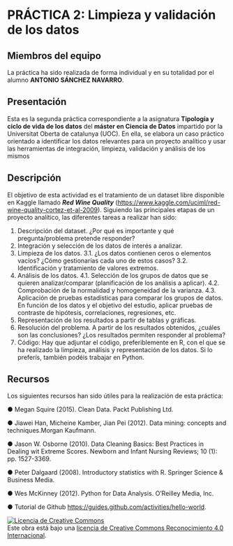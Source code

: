 # PRÁCTICA 2: Limpieza y validación de los datos

## Miembros del equipo
La práctica ha sido realizada de forma individual y en su totalidad por el alumno <b>ANTONIO SÁNCHEZ NAVARRO</b>.

## Presentación
Esta es la segunda práctica correspondiente a la asignatura <b>Tipología y ciclo de vida de los datos</b> del <b>máster en Ciencia de Datos</b> impartido por la Universitat Oberta de catalunya (UOC). En ella, se elabora un caso práctico orientado a identificar los datos relevantes para un proyecto analítico y usar las herramientas de integración, limpieza, validación y análisis de los mismos

## Descripción
El objetivo de esta actividad es el tratamiento de un dataset libre disponible en Kaggle llamado <i><b>Red Wine Quality</b></i> (https://www.kaggle.com/uciml/red-wine-quality-cortez-et-al-2009). Siguiendo las principales etapas de un proyecto analítico, las diferentes tareas a realizar han sido:

1. Descripción del dataset. ¿Por qué es importante y qué pregunta/problema pretende
responder?
2. Integración y selección de los datos de interés a analizar.
3. Limpieza de los datos.
3.1. ¿Los datos contienen ceros o elementos vacíos? ¿Cómo gestionarías cada uno
de estos casos?
3.2. Identificación y tratamiento de valores extremos.
4. Análisis de los datos.
4.1. Selección de los grupos de datos que se quieren analizar/comparar
(planificación de los análisis a aplicar).
4.2. Comprobación de la normalidad y homogeneidad de la varianza.
4.3. Aplicación de pruebas estadísticas para comparar los grupos de datos. En
función de los datos y el objetivo del estudio, aplicar pruebas de contraste de
hipótesis, correlaciones, regresiones, etc.
5. Representación de los resultados a partir de tablas y gráficas.
6. Resolución del problema. A partir de los resultados obtenidos, ¿cuáles son las
conclusiones? ¿Los resultados permiten responder al problema?
7. Código: Hay que adjuntar el código, preferiblemente en R, con el que se ha realizado la
limpieza, análisis y representación de los datos. Si lo preferís, también podéis trabajar
en Python.

## Recursos
Los siguientes recursos han sido útiles para la realización de esta práctica:

● Megan Squire (2015). Clean Data. Packt Publishing Ltd.

● Jiawei Han, Micheine Kamber, Jian Pei (2012). Data mining: concepts and techniques.Morgan Kaufmann.

● Jason W. Osborne (2010). Data Cleaning Basics: Best Practices in Dealing wit Extreme Scores. Newborn and Infant Nursing Reviews; 10 (1): pp. 1527-3369.

● Peter Dalgaard (2008). Introductory statistics with R. Springer Science & Business Media.

● Wes McKinney (2012). Python for Data Analysis. O’Reilley Media, Inc.

● Tutorial de Github https://guides.github.com/activities/hello-world.

















<a rel="license" href="http://creativecommons.org/licenses/by/4.0/"><img alt="Licencia de Creative Commons" style="border-width:0" src="https://i.creativecommons.org/l/by/4.0/88x31.png" /></a><br />Este obra está bajo una <a rel="license" href="http://creativecommons.org/licenses/by/4.0/">licencia de Creative Commons Reconocimiento 4.0 Internacional</a>.
